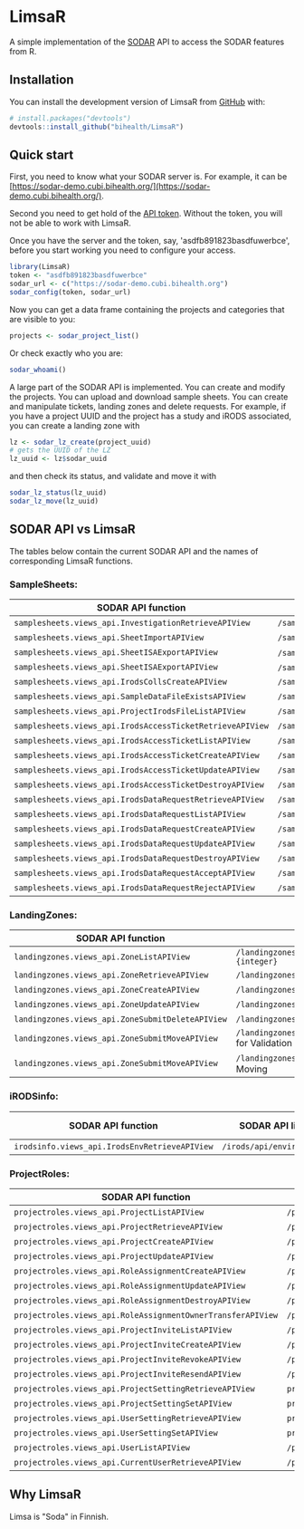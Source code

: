 
# LimsaR

<!-- badges: start -->
<!-- badges: end -->

A simple implementation of the
[SODAR](https://www.cubi.bihealth.org/software/sodar/) API to access the
SODAR features from R.

## Installation

You can install the development version of LimsaR from [GitHub](https://github.com/) with:

``` r
# install.packages("devtools")
devtools::install_github("bihealth/LimsaR")
```

## Quick start

First, you need to know what your SODAR server is. For example, it can be 
[https://sodar-demo.cubi.bihealth.org/](https://sodar-demo.cubi.bihealth.org/).

Second you need to get hold of the 
[API token](https://sodar-server.readthedocs.io/en/latest/ui_api_tokens.html). 
Without the token, you will not be able to work with LimsaR.

Once you have the server and the token, say, 'asdfb891823basdfuwerbce',
before you start working you need to configure your access. 


```r
library(LimsaR)
token <- "asdfb891823basdfuwerbce"
sodar_url <- c("https://sodar-demo.cubi.bihealth.org")
sodar_config(token, sodar_url)
```

Now you can get a data frame containing the projects and categories that
are visible to you:


```r
projects <- sodar_project_list()
```

Or check exactly who you are:

```r
sodar_whoami()
```

A large part of the SODAR API is implemented. You can create and modify the
projects. You can upload and download sample sheets. You can create and
manipulate tickets, landing zones and delete requests. For example, if you
have a project UUID and the project has a study and iRODS associated, you
can create a landing zone with

```r
lz <- sodar_lz_create(project_uuid)
# gets the UUID of the LZ
lz_uuid <- lz$sodar_uuid
```

and then check its status, and validate and move it with

```r
sodar_lz_status(lz_uuid)
sodar_lz_move(lz_uuid)
```


## SODAR API vs LimsaR

The tables below contain the current SODAR API and the names of
corresponding LimsaR functions.


### SampleSheets:

| SODAR API function | SODAR API link | Section | Description | LimsaR function |
|--------------------|----------------|---------|-------------|-----------------|
| `samplesheets.views_api.InvestigationRetrieveAPIView` | `/samplesheets/api/investigation/retrieve/{Project.sodar_uuid}`  | SampleSheets |   |  `sodar_investigation_retrieve`  |
| `samplesheets.views_api.SheetImportAPIView` | `/samplesheets/api/import/{Project.sodar_uuid}`  | SampleSheets |   |  `sodar_sheet_import`  |
| `samplesheets.views_api.SheetISAExportAPIView` | `/samplesheets/api/export/zip/{Project.sodar_uuid}`  for zip export | SampleSheets |   |  `sodar_sheet_export_zip`  |
| `samplesheets.views_api.SheetISAExportAPIView` | `/samplesheets/api/export/json/{Project.sodar_uuid}`  for JSON export | SampleSheets |   |  `sodar_sheet_export_json`  |
| `samplesheets.views_api.IrodsCollsCreateAPIView` | `/samplesheets/api/irods/collections/create/{Project.sodar_uuid}`  | SampleSheets |   |  `sodar_create_irods`  |
| `samplesheets.views_api.SampleDataFileExistsAPIView` | `/samplesheets/api/file/exists`  | SampleSheets |   |  `sodar_file_exists`  |
| `samplesheets.views_api.ProjectIrodsFileListAPIView` | `/samplesheets/api/file/list/{Project.sodar_uuid}`  | SampleSheets |   |  `sodar_file_list`  |
| `samplesheets.views_api.IrodsAccessTicketRetrieveAPIView` | `/samplesheets/api/irods/ticket/retrieve/{IrodsAccessTicket.sodar_uuid}`  | SampleSheets |   |  `sodar_ticket_retrieve`  |
| `samplesheets.views_api.IrodsAccessTicketListAPIView` | `/samplesheets/api/irods/ticket/list/{Project.sodar_uuid}`  | SampleSheets |   |  `sodar_ticket_list`  |
| `samplesheets.views_api.IrodsAccessTicketCreateAPIView` | `/samplesheets/api/irods/ticket/create/{Project.sodar_uuid}`  | SampleSheets |   |  `sodar_ticket_create`  |
| `samplesheets.views_api.IrodsAccessTicketUpdateAPIView` | `/samplesheets/api/irods/ticket/update/{IrodsAccessTicket.sodar_uuid}`  | SampleSheets |   |  ``  |
| `samplesheets.views_api.IrodsAccessTicketDestroyAPIView` | `/samplesheets/api/irods/ticket/delete/{IrodsAccessTicket.sodar_uuid}`  | SampleSheets |   |  `sodar_ticket_delete`  |
| `samplesheets.views_api.IrodsDataRequestRetrieveAPIView` | `/samplesheets/api/irods/request/retrieve/{IrodsDataRequest.sodar_uuid}`  | SampleSheets |   |  ``  |
| `samplesheets.views_api.IrodsDataRequestListAPIView` | `/samplesheets/api/irods/requests/{Project.sodar_uuid}`  | SampleSheets |   |  `sodar_request_list`  |
| `samplesheets.views_api.IrodsDataRequestCreateAPIView` | `/samplesheets/api/irods/request/create/{Project.sodar_uuid}`  | SampleSheets |   |  ``  |
| `samplesheets.views_api.IrodsDataRequestUpdateAPIView` | `/samplesheets/api/irods/request/update/{IrodsDataRequest.sodar_uuid}`  | SampleSheets |   |  ``  |
| `samplesheets.views_api.IrodsDataRequestDestroyAPIView` | `/samplesheets/api/irods/request/delete/{IrodsDataRequest.sodar_uuid}`  | SampleSheets |   |  `sodar_delete_request`  |
| `samplesheets.views_api.IrodsDataRequestAcceptAPIView` | `/samplesheets/api/irods/request/accept/{IrodsDataRequest.sodar_uuid}`  | SampleSheets |   |  `sodar_request_accept`  |
| `samplesheets.views_api.IrodsDataRequestRejectAPIView` | `/samplesheets/api/irods/request/reject/{IrodsDataRequest.sodar_uuid}`  | SampleSheets |   |  `sodar_request_reject`  |



### LandingZones:

| SODAR API function | SODAR API link | Section | Description | LimsaR function |
|--------------------|----------------|---------|-------------|-----------------|
| `landingzones.views_api.ZoneListAPIView` | `/landingzones/api/list/{Project.sodar_uuid}?finished={integer}`  | LandingZones |   |  `sodar_lz_list`  |
| `landingzones.views_api.ZoneRetrieveAPIView` | `/landingzones/api/retrieve/{LandingZone.sodar_uuid}`  | LandingZones |   |  `sodar_lz_retrieve`  |
| `landingzones.views_api.ZoneCreateAPIView` | `/landingzones/api/create/{Project.sodar_uuid}`  | LandingZones |   |  `sodar_lz_create`  |
| `landingzones.views_api.ZoneUpdateAPIView` | `/landingzones/api/update/{LandingZone.sodar_uuid}`  | LandingZones |   |  ``  |
| `landingzones.views_api.ZoneSubmitDeleteAPIView` | `/landingzones/api/submit/delete/{LandingZone.sodar_uuid}`  | LandingZones |   |  `sodar_lz_delete`  |
| `landingzones.views_api.ZoneSubmitMoveAPIView` | `/landingzones/api/submit/validate/{LandingZone.sodar_uuid}`  for Validation | LandingZones |   |  `sodar_lz_validate`  |
| `landingzones.views_api.ZoneSubmitMoveAPIView` | `/landingzones/api/submit/move/{LandingZone.sodar_uuid}`  for Moving | LandingZones |   |  `sodar_lz_move`  |



### iRODSinfo:

| SODAR API function | SODAR API link | Section | Description | LimsaR function |
|--------------------|----------------|---------|-------------|-----------------|
| `irodsinfo.views_api.IrodsEnvRetrieveAPIView` | `/irods/api/environment`  | iRODSinfo |   |  ``  |


### ProjectRoles:

| SODAR API function | SODAR API link | Section | Description | LimsaR function |
|--------------------|----------------|---------|-------------|-----------------|
| `projectroles.views_api.ProjectListAPIView` | `/project/api/list`  | ProjectRoles |   |  `sodar_project_list`  |
| `projectroles.views_api.ProjectRetrieveAPIView` | `/project/api/retrieve/{Project.sodar_uuid}`  | ProjectRoles |   |  `sodar_project_retrieve`  |
| `projectroles.views_api.ProjectCreateAPIView` | `/project/api/create`  | ProjectRoles |   |  `sodar_project_create`  |
| `projectroles.views_api.ProjectUpdateAPIView` | `/project/api/update/{Project.sodar_uuid}`  | ProjectRoles |   |  `sodar_project_update`  |
| `projectroles.views_api.RoleAssignmentCreateAPIView` | `/project/api/roles/create/{Project.sodar_uuid}`  | ProjectRoles |   |  ``  |
| `projectroles.views_api.RoleAssignmentUpdateAPIView` | `/project/api/roles/update/{RoleAssignment.sodar_uuid}`  | ProjectRoles |   |  ``  |
| `projectroles.views_api.RoleAssignmentDestroyAPIView` | `/project/api/roles/destroy/{RoleAssignment.sodar_uuid}`  | ProjectRoles |   |  ``  |
| `projectroles.views_api.RoleAssignmentOwnerTransferAPIView` | `/project/api/roles/owner-transfer/{Project.sodar_uuid}`  | ProjectRoles |   |  ``  |
| `projectroles.views_api.ProjectInviteListAPIView` | `/project/api/invites/list/{Project.sodar_uuid}`  | ProjectRoles |   |  ``  |
| `projectroles.views_api.ProjectInviteCreateAPIView` | `/project/api/invites/create/{Project.sodar_uuid}`  | ProjectRoles |   |  ``  |
| `projectroles.views_api.ProjectInviteRevokeAPIView` | `/project/api/invites/revoke/{ProjectInvite.sodar_uuid}`  | ProjectRoles |   |  ``  |
| `projectroles.views_api.ProjectInviteResendAPIView` | `/project/api/invites/resend/{ProjectInvite.sodar_uuid}`  | ProjectRoles |   |  ``  |
| `projectroles.views_api.ProjectSettingRetrieveAPIView` | `project/api/settings/retrieve/{Project.sodar_uuid}`  | ProjectRoles |   |  ``  |
| `projectroles.views_api.ProjectSettingSetAPIView` | `project/api/settings/set/{Project.sodar_uuid}`  | ProjectRoles |   |  ``  |
| `projectroles.views_api.UserSettingRetrieveAPIView` | `project/api/settings/retrieve/user`  | ProjectRoles |   |  ``  |
| `projectroles.views_api.UserSettingSetAPIView` | `project/api/settings/set/user`  | ProjectRoles |   |  ``  |
| `projectroles.views_api.UserListAPIView` | `/project/api/users/list`  | ProjectRoles |   |  ``  |
| `projectroles.views_api.CurrentUserRetrieveAPIView` | `/project/api/users/current`  | ProjectRoles |   |  `sodar_whoami`  |





## Why LimsaR

Limsa is "Soda" in Finnish.
